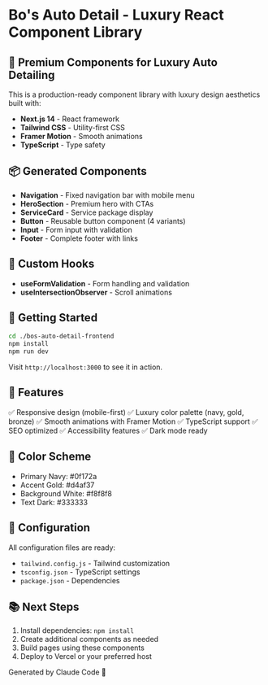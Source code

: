 # Bo's Auto Detail - Luxury React Component Library

## 🎨 Premium Components for Luxury Auto Detailing

This is a production-ready component library with luxury design aesthetics built with:
- **Next.js 14** - React framework
- **Tailwind CSS** - Utility-first CSS
- **Framer Motion** - Smooth animations
- **TypeScript** - Type safety

## 📦 Generated Components

- **Navigation** - Fixed navigation bar with mobile menu
- **HeroSection** - Premium hero with CTAs
- **ServiceCard** - Service package display
- **Button** - Reusable button component (4 variants)
- **Input** - Form input with validation
- **Footer** - Complete footer with links

## 🎯 Custom Hooks

- **useFormValidation** - Form handling and validation
- **useIntersectionObserver** - Scroll animations

## 🚀 Getting Started

```bash
cd ./bos-auto-detail-frontend
npm install
npm run dev
```

Visit `http://localhost:3000` to see it in action.

## 📱 Features

✅ Responsive design (mobile-first)
✅ Luxury color palette (navy, gold, bronze)
✅ Smooth animations with Framer Motion
✅ TypeScript support
✅ SEO optimized
✅ Accessibility features
✅ Dark mode ready

## 🎨 Color Scheme

- Primary Navy: #0f172a
- Accent Gold: #d4af37
- Background White: #f8f8f8
- Text Dark: #333333

## 🔧 Configuration

All configuration files are ready:
- `tailwind.config.js` - Tailwind customization
- `tsconfig.json` - TypeScript settings
- `package.json` - Dependencies

## 📚 Next Steps

1. Install dependencies: `npm install`
2. Create additional components as needed
3. Build pages using these components
4. Deploy to Vercel or your preferred host

Generated by Claude Code 🤖
